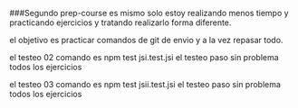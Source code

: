 ###Segundo prep-course
es mismo solo estoy realizando menos tiempo y practicando ejercicios y tratando realizarlo forma diferente.

el objetivo es practicar comandos de git de envio y a la vez repasar todo.


el testeo 02
comando es npm test jsi.test.jsi
el testeo paso sin problema todos los ejercicios

el testeo 03
comando es npm test jsii.test.jsi
el testeo paso sin problema todos los ejercicios